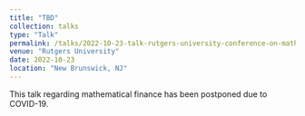 ```yaml
---
title: "TBD"
collection: talks
type: "Talk"
permalink: /talks/2022-10-23-talk-rutgers-university-conference-on-mathematical-finance
venue: "Rutgers University"
date: 2022-10-23
location: "New Brunswick, NJ"
---
```


This talk regarding mathematical finance has been postponed due to COVID-19.
